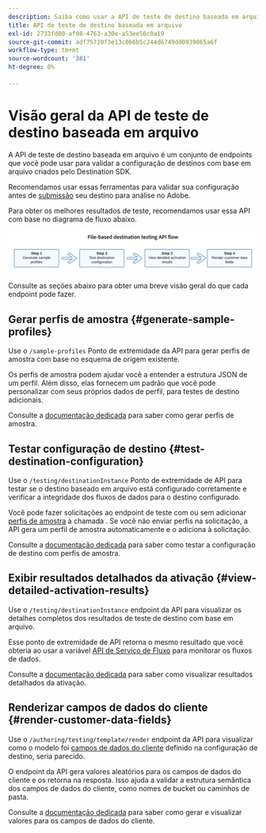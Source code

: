```yaml
---
description: Saiba como usar a API de teste de destino baseada em arquivo para validar a configuração de destinos com base em arquivo criada pelo Destination SDK.
title: API de teste de destino baseada em arquivo
exl-id: 2733fd00-af08-4763-a30e-a53ee56c0a19
source-git-commit: adf75720f3e13c066b5c244d6749dd0939865a6f
workflow-type: tm+mt
source-wordcount: '381'
ht-degree: 0%

---
```



# Visão geral da API de teste de destino baseada em arquivo

A API de teste de destino baseada em arquivo é um conjunto de endpoints que você pode usar para validar a configuração de destinos com base em arquivo criados pelo Destination SDK.

Recomendamos usar essas ferramentas para validar sua configuração antes de [submissão](../../guides/submit-destination.md) seu destino para análise no Adobe.

Para obter os melhores resultados de teste, recomendamos usar essa API com base no diagrama de fluxo abaixo.

![Diagrama que mostra o fluxo de ensaio de destino recomendado](../../assets/testing-api/batch-destinations/file-based-testing-flow.png)

Consulte as seções abaixo para obter uma breve visão geral do que cada endpoint pode fazer.

## Gerar perfis de amostra {#generate-sample-profiles}

Use o `/sample-profiles` Ponto de extremidade da API para gerar perfis de amostra com base no esquema de origem existente.

Os perfis de amostra podem ajudar você a entender a estrutura JSON de um perfil. Além disso, elas fornecem um padrão que você pode personalizar com seus próprios dados de perfil, para testes de destino adicionais.

Consulte a [documentação dedicada](file-based-sample-profile-generation-api.md) para saber como gerar perfis de amostra.

## Testar configuração de destino {#test-destination-configuration}

Use o `/testing/destinationInstance` Ponto de extremidade de API para testar se o destino baseado em arquivo está configurado corretamente e verificar a integridade dos fluxos de dados para o destino configurado.

Você pode fazer solicitações ao endpoint de teste com ou sem adicionar [perfis de amostra](file-based-sample-profile-generation-api.md) à chamada . Se você não enviar perfis na solicitação, a API gera um perfil de amostra automaticamente e o adiciona à solicitação.

Consulte a [documentação dedicada](file-based-destination-testing-api.md) para saber como testar a configuração de destino com perfis de amostra.

## Exibir resultados detalhados da ativação {#view-detailed-activation-results}

Use o `/testing/destinationInstance` endpoint da API para visualizar os detalhes completos dos resultados de teste de destino com base em arquivo.

Esse ponto de extremidade de API retorna o mesmo resultado que você obteria ao usar a variável [API de Serviço de Fluxo](../../../api/update-destination-dataflows.md) para monitorar os fluxos de dados.

Consulte a [documentação dedicada](file-based-destination-results-api.md) para saber como visualizar resultados detalhados da ativação.

## Renderizar campos de dados do cliente {#render-customer-data-fields}

Use o `/authoring/testing/template/render` endpoint da API para visualizar como o modelo foi [campos de dados do cliente](../../functionality/destination-configuration/customer-data-fields.md) definido na configuração de destino, seria parecido.

O endpoint da API gera valores aleatórios para os campos de dados do cliente e os retorna na resposta. Isso ajuda a validar a estrutura semântica dos campos de dados do cliente, como nomes de bucket ou caminhos de pasta.

Consulte a [documentação dedicada](file-based-render-template-api.md) para saber como gerar e visualizar valores para os campos de dados do cliente.
